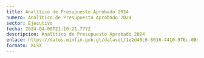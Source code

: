 ```yaml
---
title: Analítico de Presupuesto Aprobado 2024
numero: Analítico de Presupuesto Aprobado 2024
sector: Ejecutivo
fecha: 2024-04-08T21:10:21.777Z
descripcion: Analítico de Presupuesto Aprobado 2024
enlace: https://datos.minfin.gob.gt/dataset/1e2d40c6-8016-4410-976c-08d3e49268ff/resource/664a1de6-98df-4e16-949e-747354e9558b/download/presupuesto_aprobado_2024.xlsx
formato: XLSX
---
```

